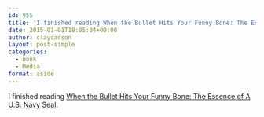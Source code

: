 ```yaml
---
id: 955
title: 'I finished reading When the Bullet Hits Your Funny Bone: The Essence of A U.S. Navy Seal'
date: 2015-01-01T18:05:04+00:00
author: claycarson
layout: post-simple
categories: 
  - Book
  - Media
format: aside
---
```

I finished reading [When the Bullet Hits Your Funny Bone: The Essence of A U.S. Navy Seal](http://amazon.com/exec/obidos/ASIN/1606190660/claycarson0c-20).<!--more-->